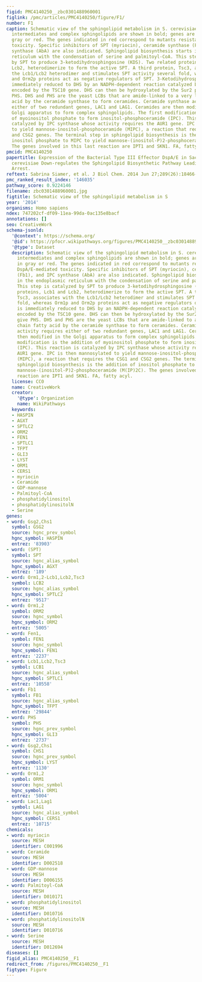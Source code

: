 ```yaml
---
figid: PMC4140250__zbc0301488960001
figlink: /pmc/articles/PMC4140250/figure/F1/
number: F1
caption: Schematic view of the sphingolipid metabolism in S. cerevisiae. Metabolic
  intermediates and complex sphingolipids are shown in bold; genes are indicated in
  gray or red. The genes indicated in red correspond to mutants resistant to DspA/E-mediated
  toxicity. Specific inhibitors of SPT (myriocin), ceramide synthase (Fb1), and IPC
  synthase (AbA) are also indicated. Sphingolipid biosynthesis starts in the endoplasmic
  reticulum with the condensation of serine and palmitoyl-CoA. This step is catalyzed
  by SPT to produce 3-ketodihydrosphingosine (KDS). Two related proteins, Lcb1 and
  Lcb2, heterodimerize to form the active SPT. A third protein, Tsc3, associates with
  the Lcb1/Lcb2 heterodimer and stimulates SPT activity several fold, whereas Orm1p
  and Orm2p proteins act as negative regulators of SPT. 3-Ketodihydrosphingosine is
  immediately reduced to DHS by an NADPH-dependent reaction catalyzed by an enzyme
  encoded by the TSC10 gene. DHS can then be hydroxylated by the Sur2 protein to give
  PHS. DHS and PHS are the yeast LCBs that are amide-linked to a very long chain fatty
  acid by the ceramide synthase to form ceramides. Ceramide synthase activity requires
  either of two redundant genes, LAC1 and LAG1. Ceramides are then modified in the
  Golgi apparatus to form complex sphingolipids. The first modification is the addition
  of myoinositol phosphate to form inositol-phosphoceramide (IPC). This reaction is
  catalyzed by IPC synthase whose activity requires the AUR1 gene. IPC is then mannosylated
  to yield mannose-inositol-phosphoceramide (MIPC), a reaction that requires the CSG1
  and CSG2 genes. The terminal step in sphingolipid biosynthesis is the addition of
  inositol phosphate to MIPC to yield mannose-(inositol-P)2-phosphoceramide (M(IP)2C).
  The genes involved in this last reaction are IPT1 and SKN1. FA, fatty acyl.
pmcid: PMC4140250
papertitle: Expression of the Bacterial Type III Effector DspA/E in Saccharomyces
  cerevisiae Down-regulates the Sphingolipid Biosynthetic Pathway Leading to Growth
  Arrest.
reftext: Sabrina Siamer, et al. J Biol Chem. 2014 Jun 27;289(26):18466-18477.
pmc_ranked_result_index: '146035'
pathway_score: 0.9224146
filename: zbc0301488960001.jpg
figtitle: Schematic view of the sphingolipid metabolism in S
year: '2014'
organisms: Homo sapiens
ndex: 747202cf-df09-11ea-99da-0ac135e8bacf
annotations: []
seo: CreativeWork
schema-jsonld:
  '@context': https://schema.org/
  '@id': https://pfocr.wikipathways.org/figures/PMC4140250__zbc0301488960001.html
  '@type': Dataset
  description: Schematic view of the sphingolipid metabolism in S. cerevisiae. Metabolic
    intermediates and complex sphingolipids are shown in bold; genes are indicated
    in gray or red. The genes indicated in red correspond to mutants resistant to
    DspA/E-mediated toxicity. Specific inhibitors of SPT (myriocin), ceramide synthase
    (Fb1), and IPC synthase (AbA) are also indicated. Sphingolipid biosynthesis starts
    in the endoplasmic reticulum with the condensation of serine and palmitoyl-CoA.
    This step is catalyzed by SPT to produce 3-ketodihydrosphingosine (KDS). Two related
    proteins, Lcb1 and Lcb2, heterodimerize to form the active SPT. A third protein,
    Tsc3, associates with the Lcb1/Lcb2 heterodimer and stimulates SPT activity several
    fold, whereas Orm1p and Orm2p proteins act as negative regulators of SPT. 3-Ketodihydrosphingosine
    is immediately reduced to DHS by an NADPH-dependent reaction catalyzed by an enzyme
    encoded by the TSC10 gene. DHS can then be hydroxylated by the Sur2 protein to
    give PHS. DHS and PHS are the yeast LCBs that are amide-linked to a very long
    chain fatty acid by the ceramide synthase to form ceramides. Ceramide synthase
    activity requires either of two redundant genes, LAC1 and LAG1. Ceramides are
    then modified in the Golgi apparatus to form complex sphingolipids. The first
    modification is the addition of myoinositol phosphate to form inositol-phosphoceramide
    (IPC). This reaction is catalyzed by IPC synthase whose activity requires the
    AUR1 gene. IPC is then mannosylated to yield mannose-inositol-phosphoceramide
    (MIPC), a reaction that requires the CSG1 and CSG2 genes. The terminal step in
    sphingolipid biosynthesis is the addition of inositol phosphate to MIPC to yield
    mannose-(inositol-P)2-phosphoceramide (M(IP)2C). The genes involved in this last
    reaction are IPT1 and SKN1. FA, fatty acyl.
  license: CC0
  name: CreativeWork
  creator:
    '@type': Organization
    name: WikiPathways
  keywords:
  - HASPIN
  - AGXT
  - SPTLC2
  - ORM2
  - FEN1
  - SPTLC1
  - TFPT
  - GLI3
  - LYST
  - ORM1
  - CERS1
  - myriocin
  - Ceramide
  - GDP-mannose
  - Palmitoyl-CoA
  - phosphatidylinositol
  - phosphatidylinositolN
  - Serine
genes:
- word: Gsg2,Chs1
  symbol: GSG2
  source: hgnc_prev_symbol
  hgnc_symbol: HASPIN
  entrez: '83903'
- word: (SPT)
  symbol: SPT
  source: hgnc_alias_symbol
  hgnc_symbol: AGXT
  entrez: '189'
- word: Orm1,2-Lcb1,Lcb2,Tsc3
  symbol: LCB2
  source: hgnc_alias_symbol
  hgnc_symbol: SPTLC2
  entrez: '9517'
- word: Orm1,2
  symbol: ORM2
  source: hgnc_symbol
  hgnc_symbol: ORM2
  entrez: '5005'
- word: Fen1,
  symbol: FEN1
  source: hgnc_symbol
  hgnc_symbol: FEN1
  entrez: '2237'
- word: Lcb1,Lcb2,Tsc3
  symbol: LCB1
  source: hgnc_alias_symbol
  hgnc_symbol: SPTLC1
  entrez: '10558'
- word: Fb1
  symbol: FB1
  source: hgnc_alias_symbol
  hgnc_symbol: TFPT
  entrez: '29844'
- word: PHS
  symbol: PHS
  source: hgnc_prev_symbol
  hgnc_symbol: GLI3
  entrez: '2737'
- word: Gsg2,Chs1
  symbol: CHS1
  source: hgnc_prev_symbol
  hgnc_symbol: LYST
  entrez: '1130'
- word: Orm1,2
  symbol: ORM1
  source: hgnc_symbol
  hgnc_symbol: ORM1
  entrez: '5004'
- word: Lac1,Lag1
  symbol: LAG1
  source: hgnc_alias_symbol
  hgnc_symbol: CERS1
  entrez: '10715'
chemicals:
- word: myriocin
  source: MESH
  identifier: C001996
- word: Ceramide
  source: MESH
  identifier: D002518
- word: GDP-mannose
  source: MESH
  identifier: D006155
- word: Palmitoyl-CoA
  source: MESH
  identifier: D010171
- word: phosphatidylinositol
  source: MESH
  identifier: D010716
- word: phosphatidylinositolN
  source: MESH
  identifier: D010716
- word: Serine
  source: MESH
  identifier: D012694
diseases: []
figid_alias: PMC4140250__F1
redirect_from: /figures/PMC4140250__F1
figtype: Figure
---
```

